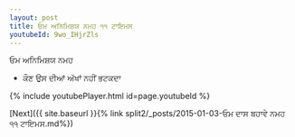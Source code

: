 ```yaml
---
layout: post
title: ਓਮ ਅਨਿਮਿਸ਼ਯ ਨਮਹ ੧੧ ਟਾਇਮਸ
youtubeId: 9wo_IHjrZls
---
```

 
 
 ਓਮ ਅਨਿਮਿਸ਼ਯ ਨਮਹ  
 
 -  ਕੌਣ ਉਸ ਦੀਆਂ ਅੱਖਾਂ ਨਹੀਂ ਭਟਕਦਾ 
 
  
 
  
 
 
 
 
 
 


{% include youtubePlayer.html id=page.youtubeId %}
 
[Next]({{ site.baseurl }}{% link  split2/_posts/2015-01-03-ਓਮ ਦਾਸ ਬਹਾਵੇ ਨਮਹ ੧੧ ਟਾਇਮਸ.md%})
 
